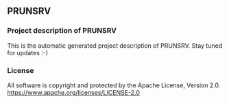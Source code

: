## PRUNSRV

### Project description of PRUNSRV

This is the automatic generated project description of PRUNSRV. Stay tuned for updates :-)

### License

All software is copyright and protected by the Apache License, Version 2.0.
https://www.apache.org/licenses/LICENSE-2.0